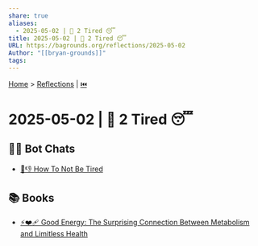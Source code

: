 ```yaml
---
share: true
aliases:
  - 2025-05-02 | 🥱 2 Tired 😴
title: 2025-05-02 | 🥱 2 Tired 😴
URL: https://bagrounds.org/reflections/2025-05-02
Author: "[[bryan-grounds]]"
tags: 
---
```

[Home](../index.md) > [Reflections](./index.md) | [⏮️](./2025-05-01.md)  
# 2025-05-02 | 🥱 2 Tired 😴  
## 🤖💬 Bot Chats  
- [🥱👎 How To Not Be Tired](../bot-chats/how-to-not-be-tired.md)  
  
## 📚 Books  
- [⚡❤️‍🩹 Good Energy: The Surprising Connection Between Metabolism and Limitless Health](../books/good-energy-the-surprising-connection-between-metabolism-and-limitless-health.md)  
